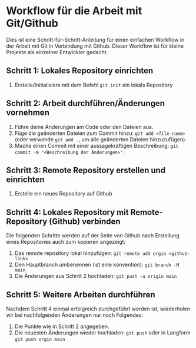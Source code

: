# Workflow für die Arbeit mit Git/Github

Dies ist eine Schritt-für-Schritt-Anleitung für einen einfachen Workflow in der Arbeit mit Git in Verbindung mit Github. Dieser Workflow ist für kleine Projekte als einzelner Entwickler gedacht.


## Schritt 1: Lokales Repository einrichten

1. Erstelle/Initialisiere mit dem Befehl `git init` ein lokals Repository

## Schritt 2: Arbeit durchführen/Änderungen vornehmen 

1. Führe deine Änderungen am Code oder den Dateien aus.
2. Füge die geänderten Dateien zum Commit hinzu: `git add <file-name>` (oder verwende `git add .`, um alle geänderten Dateien hinzuzufügen).
3. Mache einen Commit mit einer aussagekräftigen Beschreibung: `git commit -m "<Beschreibung der Änderungen>"`.

## Schritt 3: Remote Repository erstellen und einrichten

1. Erstelle ein neues Repository auf Github

## Schritt 4: Lokales Repository mit Remote-Repository (Github) verbinden
Die folgenden Schritte werden auf der Seite von Github nach Erstellung eines Repositories auch zum kopieren angezeigt:

1. Das remote repository lokal hinzufügen: `git remote add orgin <github-link>`
2. Den Hauptbranch umbenennen (ist eine konvention): `git branch -M main`
3. Die Änderungen aus Schritt 2 hochladen: `git push -u origin main`

## Schritt 5: Weitere Arbeiten durchführen
Nachdem Schritt 4 einmal erfolgreich durchgeführt worden ist, wiederholen wir bei nachfolgenden Änderungen nur noch Folgendes:

1. Die Punkte wie in Schritt 2 angegeben.
2. Die neuesten Änderungen wieder hochladen: `git push` oder in Langform `git push orgin main` 